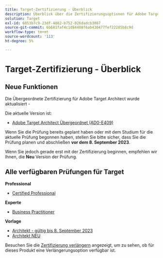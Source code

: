 ```yaml
---
title: Target-Zertifizierung - Überblick
description: Überblick über die Zertifizierungsoptionen für Adobe Target
solution: Target
exl-id: 6853b7c9-23df-4082-b752-026dadcb3087
source-git-commit: 6b681faf4c1d84408f6ab430477fef22285b8c9d
workflow-type: tm+mt
source-wordcount: '113'
ht-degree: 5%

---
```


# Target-Zertifizierung - Überblick

## Neue Funktionen

Die Übergeordnete Zertifizierung für Adobe Target Architect wurde aktualisiert -

Die aktuelle Version ist:

* [Adobe Target Architect Übergeordnet (AD0-E409)](/help/certifications/at/at-m-architect.md)

Wenn Sie die Prüfung bereits geplant haben oder mit dem Studium für die aktuelle Prüfung begonnen haben, stellen Sie bitte sicher, dass Sie die Prüfung planen und abschließen **vor dem 8. September 2023**.

Wenn Sie jedoch gerade erst mit der Zertifizierung beginnen, empfehlen wir Ihnen, die **Neu** Version der Prüfung.

## Alle verfügbaren Prüfungen für Target

**Professional**

* [Certified Professional](/help/certifications/at/at-p-business.md) <!--AD0-E408-->

**Experte**

* [Business Practitioner](/help/certifications/at/at-e-business.md) <!--AD0-E406-->

**Vorlage**

* [Architekt - gültig bis 8. September 2023](/help/certifications/at/at-m-architect.md) <!--AD0-E407-->
* [Architekt NEU](/help/certifications/at/at-m-architect0623.md) <!--AD0-E409-->

Besuchen Sie die [Zertifizierung verlängern](/help/certifications/renew.md) angezeigt, um zu sehen, ob für dieses Produkt eine Verlängerungsoption verfügbar ist.
